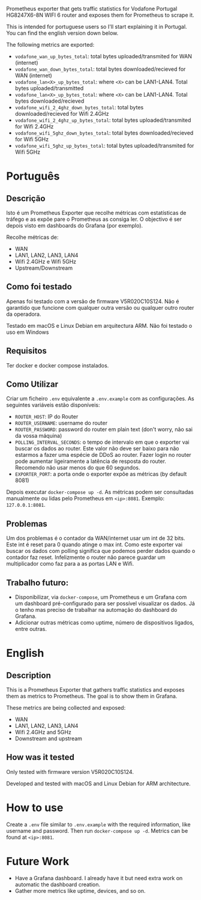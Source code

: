 Prometheus exporter that gets traffic statistics for Vodafone Portugal HG8247X6-8N WIFI 6 router and exposes them for Prometheus to scrape it.

This is intended for portuguese users so I'll start explaining it in Portugal. You can find the english version down below.

The following metrics are exported:
- `vodafone_wan_up_bytes_total`: total bytes uploaded/transmited for WAN (internet)
- `vodafone_wan_down_bytes_total`: total bytes downloaded/recieved for WAN (internet)
- `vodafone_lan<X>_up_bytes_total`: where `<X>` can be LAN1-LAN4. Total bytes uploaded/transmitted
- `vodafone_lan<X>_up_bytes_total`: where `<X>` can be LAN1-LAN4. Total bytes downloaded/recieved
- `vodafone_wifi_2_4ghz_down_bytes_total`: total bytes downloaded/recieved for Wifi 2.4GHz
- `vodafone_wifi_2_4ghz_up_bytes_total`: total bytes uploaded/transmited for Wifi 2.4GHz
- `vodafone_wifi_5ghz_down_bytes_total`: total bytes downloaded/recieved for Wifi 5GHz
- `vodafone_wifi_5ghz_up_bytes_total`: total bytes uploaded/transmited for Wifi 5GHz

# Português

## Descrição

Isto é um Prometheus Exporter que recolhe métricas com estatísticas de tráfego e as expõe pare o Prometheus as consiga ler. O objectivo é ser depois visto em dashboards do Grafana (por exemplo).

Recolhe métricas de:
- WAN
- LAN1, LAN2, LAN3, LAN4
- Wifi 2.4GHz e Wifi 5GHz
- Upstream/Downstream

## Como foi testado

Apenas foi testado com a versão de firmware V5R020C10S124. Não é garantido que funcione com qualquer outra versão ou qualquer outro router da operadora.

Testado em macOS e Linux Debian em arquitectura ARM. Não foi testado o uso em Windows

## Requisitos

Ter docker e docker compose instalados.

## Como Utilizar

Criar um ficheiro `.env` equivalente a `.env.example` com as configurações. As seguintes variáveis estão disponíveis:
- `ROUTER_HOST`: IP do Router
- `ROUTER_USERNAME`: username do router
- `ROUTER_PASSWORD`: password do router em plain text (don't worry, não sai da vossa máquina)
- `POLLING_INTERVAL_SECONDS`: o tempo de intervalo em que o exporter vai buscar os dados ao router. Este valor não deve ser baixo para não estarmos a fazer uma espécie de DDoS ao router. Fazer login no router pode aumentar ligeiramente a latência de resposta do router. Recomendo não usar menos do que 60 segundos.
- `EXPORTER_PORT`: a porta onde o exporter expõe as métricas (by default 8081)

 Depois executar `docker-compose up -d`. As métricas podem ser consultadas manualmente ou lidas pelo Prometheus em `<ip>:8081`. Exemplo: `127.0.0.1:8081`.

## Problemas

 Um dos problemas é o contador da WAN/internet usar um int de 32 bits. Este int é reset para 0 quando atinge o max int. Como este exporter vai buscar os dados com polling significa que podemos perder dados quando o contador faz reset. Infelizmente o router não parece guardar um multiplicador como faz para a as portas LAN e Wifi.

## Trabalho futuro:

- Disponibilizar, via `docker-compose`, um Prometheus e um Grafana com um dashboard pré-configurado para ser possível visualizar os dados. Já o tenho mas preciso de trabalhar na automação do dashboard do Grafana.
- Adicionar outras métricas como uptime, número de dispositivos ligados, entre outras.

# English

## Description

This is a Prometheus Exporter that gathers traffic statistics and exposes them as metrics to Prometheus. The goal is to show them in Grafana.

These metrics are being collected and exposed:
- WAN
- LAN1, LAN2, LAN3, LAN4
- Wifi 2.4GHz and 5GHz
- Downstream and upstream

## How was it tested

Only tested with firmware version V5R020C10S124.

Developed and tested with macOS and Linux Debian for ARM architecture.

# How to use

Create a `.env` file similar to `.env.example` with the required information, like username and password. Then run `docker-compose up -d`. Metrics can be found at `<ip>:8081`.

# Future Work

- Have a Grafana dashboard. I already have it but need extra work on automatic the dashboard creation.
- Gather more metrics like uptime, devices, and so on.